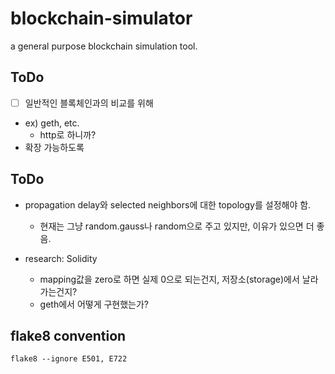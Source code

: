 # blockchain-simulator
a general purpose blockchain simulation tool.

## ToDo
- [ ] 일반적인 블록체인과의 비교를 위해
* ex) geth, etc.
  * http로 하니까?
* 확장 가능하도록

## ToDo
* propagation delay와 selected neighbors에 대한 topology를 설정해야 함.
  * 현재는 그냥 random.gauss나 random으로 주고 있지만, 이유가 있으면 더 좋음.

* research: Solidity
  * mapping값을 zero로 하면 실제 0으로 되는건지, 저장소(storage)에서 날라가는건지?
  * geth에서 어떻게 구현했는가?

## flake8 convention
```
flake8 --ignore E501, E722
```
